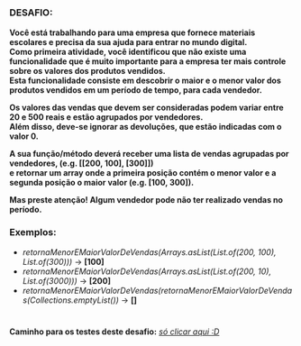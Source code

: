 
#

<h3>DESAFIO:</h3>

**Você está trabalhando para uma empresa que fornece materiais escolares e precisa da sua ajuda para entrar no mundo digital.**
<br>
**Como primeira atividade, você identificou que não existe uma funcionalidade que é muito importante para a empresa ter mais controle sobre os valores dos produtos vendidos.**
<br>
**Esta funcionalidade consiste em descobrir o maior e o menor valor dos produtos vendidos em um período de tempo, para cada vendedor.**

**Os valores das vendas que devem ser consideradas podem variar entre 20 e 500 reais e estão agrupados por vendedores.**
<br>
**Além disso, deve-se ignorar as devoluções, que estão indicadas com o valor 0.**

**A sua função/método deverá receber uma lista de vendas agrupadas por vendedores, (e.g. [[200, 100], [300]])**
<br>
**e retornar um array onde a primeira posição contém o menor valor e a segunda posição o maior valor (e.g. [100, 300]).**

**Mas preste atenção! Algum vendedor pode não ter realizado vendas no período.**

<h3>Exemplos:</h3>

- _retornaMenorEMaiorValorDeVendas(Arrays.asList(List.of(200, 100), List.of(300)))_ → **[100]**
- _retornaMenorEMaiorValorDeVendas(Arrays.asList(List.of(200, 10), List.of(3000)))_ → **[200]**
- _retornaMenorEMaiorValorDeVendas(retornaMenorEMaiorValorDeVendas(Collections.emptyList())_ → **[]**

#

**Caminho para os testes deste desafio:** [_só clicar aqui :D_](https://github.com/jeffersontavaresdm/desafios/tree/main/src/test/java/desafios/desafio_02)